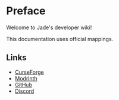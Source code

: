 # Preface

Welcome to Jade's developer wiki!

This documentation uses official mappings.

## Links

 - [CurseForge](https://www.curseforge.com/minecraft/mc-mods/jade)
 - [Modrinth](https://modrinth.com/mod/jade)
 - [GitHub](https://github.com/Snownee/Jade)
 - [Discord](https://discord.gg/KzGQW7a)
